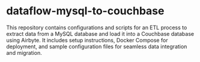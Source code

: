 # dataflow-mysql-to-couchbase
This repository contains configurations and scripts for an ETL process to extract data from a MySQL database and load it into a Couchbase database using Airbyte. It includes setup instructions, Docker Compose for deployment, and sample configuration files for seamless data integration and migration.
